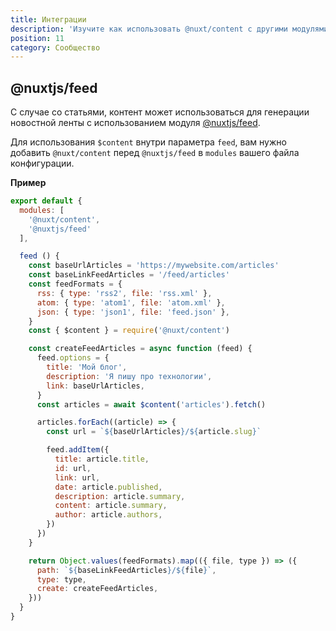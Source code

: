 ```yaml
---
title: Интеграции
description: 'Изучите как использовать @nuxt/content с другими модулями.'
position: 11
category: Сообщество
---
```


## @nuxtjs/feed

С случае со статьями, контент может использоваться для генерации новостной ленты с использованием модуля [@nuxtjs/feed](https://github.com/nuxt-community/feed-module).

<base-alert type="info">

Для использования `$content` внутри параметра `feed`, вам нужно добавить `@nuxt/content` перед `@nuxtjs/feed` в `modules` вашего файла конфигурации.

</base-alert>

**Пример**

```js
export default {
  modules: [
    '@nuxt/content',
    '@nuxtjs/feed'
  ],

  feed () {
    const baseUrlArticles = 'https://mywebsite.com/articles'
    const baseLinkFeedArticles = '/feed/articles'
    const feedFormats = {
      rss: { type: 'rss2', file: 'rss.xml' },
      atom: { type: 'atom1', file: 'atom.xml' },
      json: { type: 'json1', file: 'feed.json' },
    }
    const { $content } = require('@nuxt/content')

    const createFeedArticles = async function (feed) {
      feed.options = {
        title: 'Мой блог',
        description: 'Я пишу про технологии',
        link: baseUrlArticles,
      }
      const articles = await $content('articles').fetch()

      articles.forEach((article) => {
        const url = `${baseUrlArticles}/${article.slug}`

        feed.addItem({
          title: article.title,
          id: url,
          link: url,
          date: article.published,
          description: article.summary,
          content: article.summary,
          author: article.authors,
        })
      })
    }

    return Object.values(feedFormats).map(({ file, type }) => ({
      path: `${baseLinkFeedArticles}/${file}`,
      type: type,
      create: createFeedArticles,
    }))
  }
}
```
